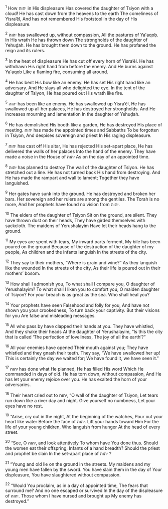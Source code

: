 <sup>1</sup> How יהוה in His displeasure Has covered the daughter of Tsiyon with a cloud! He has cast down from the heavens to the earth The comeliness of Yisra’ĕl, And has not remembered His footstool in the day of His displeasure.

<sup>2</sup> יהוה has swallowed up, without compassion, All the pastures of Ya‛aqoḇ. In His wrath He has thrown down The strongholds of the daughter of Yehuḏah. He has brought them down to the ground. He has profaned the reign and its rulers.

<sup>3</sup> In the heat of displeasure He has cut off every horn of Yisra’ĕl. He has withdrawn His right hand from before the enemy. And He burns against Ya‛aqoḇ Like a flaming fire, consuming all around.

<sup>4</sup> He has bent His bow like an enemy. He has set His right hand like an adversary. And He slays all who delighted the eye. In the tent of the daughter of Tsiyon, He has poured out His wrath like fire.

<sup>5</sup> יהוה has been like an enemy. He has swallowed up Yisra’ĕl, He has swallowed up all her palaces, He has destroyed her strongholds. And He increases mourning and lamentation In the daughter of Yehuḏah.

<sup>6</sup> He has demolished His booth like a garden, He has destroyed His place of meeting. יהוה has made the appointed times and Sabbaths To be forgotten in Tsiyon, And despises sovereign and priest In His raging displeasure.

<sup>7</sup> יהוה has cast off His altar, He has rejected His set-apart place, He has delivered the walls of her palaces Into the hand of the enemy. They have made a noise in the House of יהוה As on the day of an appointed time.

<sup>8</sup> יהוה has planned to destroy The wall of the daughter of Tsiyon. He has stretched out a line. He has not turned back His hand from destroying. And He has made the rampart and wall to lament; Together they have languished.

<sup>9</sup> Her gates have sunk into the ground. He has destroyed and broken her bars. Her sovereign and her rulers are among the gentiles. The Torah is no more, And her prophets have found no vision from יהוה.

<sup>10</sup> The elders of the daughter of Tsiyon Sit on the ground, are silent. They have thrown dust on their heads, They have girded themselves with sackcloth. The maidens of Yerushalayim Have let their heads hang to the ground.

<sup>11</sup> My eyes are spent with tears, My inward parts ferment, My bile has been poured on the ground Because of the destruction of the daughter of my people, As children and the infants languish In the streets of the city.

<sup>12</sup> They say to their mothers, “Where is grain and wine?” As they languish like the wounded In the streets of the city, As their life is poured out in their mothers’ bosom.

<sup>13</sup> How shall I admonish you, To what shall I compare you, O daughter of Yerushalayim? To what shall I liken you to comfort you, O maiden daughter of Tsiyon? For your breach is as great as the sea. Who shall heal you?

<sup>14</sup> Your prophets have seen Falsehood and folly for you, And have not shown you your crookedness, To turn back your captivity. But their visions for you Are false and misleading messages.

<sup>15</sup> All who pass by have clapped their hands at you. They have whistled, And they shake their heads At the daughter of Yerushalayim, “Is this the city that is called ‘The perfection of loveliness, The joy of all the earth’?”

<sup>16</sup> All your enemies have opened Their mouth against you; They have whistled and they gnash their teeth. They say, “We have swallowed her up! This is certainly the day we waited for; We have found it, we have seen it.”

<sup>17</sup> יהוה has done what He planned, He has filled His word Which He commanded in days of old. He has torn down, without compassion, And He has let your enemy rejoice over you. He has exalted the horn of your adversaries.

<sup>18</sup> Their heart cried out to יהוה, “O wall of the daughter of Tsiyon, Let tears run down like a river day and night. Give yourself no numbness, Let your eyes have no rest.

<sup>19</sup> “Arise, cry out in the night, At the beginning of the watches, Pour out your heart like water Before the face of יהוה. Lift your hands toward Him For the life of your young children, Who languish from hunger At the head of every street.

<sup>20</sup> “See, O יהוה, and look attentively To whom have You done thus. Should the women eat their offspring, Infants of a hand breadth? Should the priest and prophet be slain In the set-apart place of יהוה ?

<sup>21</sup> “Young and old lie on the ground in the streets. My maidens and my young men have fallen by the sword. You have slain them in the day of Your displeasure, You have slaughtered without compassion.

<sup>22</sup> “Would You proclaim, as in a day of appointed time, The fears that surround me? And no one escaped or survived In the day of the displeasure of יהוה. Those whom I have nursed and brought up My enemy has destroyed.”

